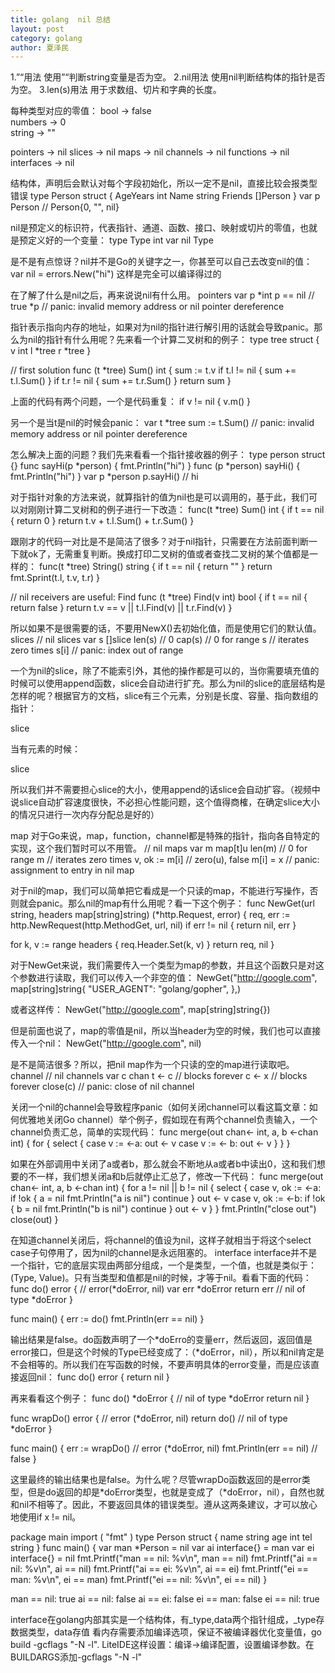 ```yaml
---
title: golang  nil 总结
layout: post
category: golang
author: 夏泽民
---
```

1.”“用法
使用”“判断string变量是否为空。
2.nil用法
使用nil判断结构体的指针是否为空。
3.len(s)用法
用于求数组、切片和字典的长度。

每种类型对应的零值：
bool      -> false                              
numbers -> 0                                 
string    -> ""      

pointers -> nil
slices -> nil
maps -> nil
channels -> nil
functions -> nil
interfaces -> nil

结构体，声明后会默认对每个字段初始化，所以一定不是nil，直接比较会报类型错误
type Person struct {
  AgeYears int
  Name string
  Friends []Person
}
var p Person // Person{0, "", nil}

<!-- more -->
nil是预定义的标识符，代表指针、通道、函数、接口、映射或切片的零值，也就是预定义好的一个变量：
type Type int
var nil Type

是不是有点惊讶？nil并不是Go的关键字之一，你甚至可以自己去改变nil的值：
var nil = errors.New("hi")
这样是完全可以编译得过的

在了解了什么是nil之后，再来说说nil有什么用。
pointers
var p *int
p == nil    // true
*p          // panic: invalid memory address or nil pointer dereference

指针表示指向内存的地址，如果对为nil的指针进行解引用的话就会导致panic。那么为nil的指针有什么用呢？先来看一个计算二叉树和的例子：
type tree struct {
  v int
  l *tree
  r *tree
}

// first solution
func (t *tree) Sum() int {
  sum := t.v
  if t.l != nil {
    sum += t.l.Sum()
  }
  if t.r != nil {
    sum += t.r.Sum()
  }
  return sum
}

上面的代码有两个问题，一个是代码重复：
if v != nil {
  v.m()
}

另一个是当t是nil的时候会panic：
var t *tree
sum := t.Sum()   // panic: invalid memory address or nil pointer dereference

怎么解决上面的问题？我们先来看看一个指针接收器的例子：
type person struct {}
func sayHi(p *person) { fmt.Println("hi") }
func (p *person) sayHi() { fmt.Println("hi") }
var p *person
p.sayHi() // hi

对于指针对象的方法来说，就算指针的值为nil也是可以调用的，基于此，我们可以对刚刚计算二叉树和的例子进行一下改造：
func(t *tree) Sum() int {
  if t == nil {
    return 0
  }
  return t.v + t.l.Sum() + t.r.Sum()
}

跟刚才的代码一对比是不是简洁了很多？对于nil指针，只需要在方法前面判断一下就ok了，无需重复判断。换成打印二叉树的值或者查找二叉树的某个值都是一样的：
func(t *tree) String() string {
  if t == nil {
    return ""
  }
  return fmt.Sprint(t.l, t.v, t.r)
}

// nil receivers are useful: Find
func (t *tree) Find(v int) bool {
  if t == nil {
    return false
  }
  return t.v == v || t.l.Find(v) || t.r.Find(v)
}

所以如果不是很需要的话，不要用NewX()去初始化值，而是使用它们的默认值。
slices
// nil slices
var s []slice
len(s)  // 0
cap(s)  // 0
for range s  // iterates zero times
s[i]  // panic: index out of range

一个为nil的slice，除了不能索引外，其他的操作都是可以的，当你需要填充值的时候可以使用append函数，slice会自动进行扩充。那么为nil的slice的底层结构是怎样的呢？根据官方的文档，slice有三个元素，分别是长度、容量、指向数组的指针：





slice

当有元素的时候：






slice

所以我们并不需要担心slice的大小，使用append的话slice会自动扩容。（视频中说slice自动扩容速度很快，不必担心性能问题，这个值得商榷，在确定slice大小的情况只进行一次内存分配总是好的）

map
对于Go来说，map，function，channel都是特殊的指针，指向各自特定的实现，这个我们暂时可以不用管。
// nil maps
var m map[t]u
len(m)  // 0
for range m // iterates zero times
v, ok := m[i] // zero(u), false
m[i] = x // panic: assignment to entry in nil map

对于nil的map，我们可以简单把它看成是一个只读的map，不能进行写操作，否则就会panic。那么nil的map有什么用呢？看一下这个例子：
func NewGet(url string, headers map[string]string) (*http.Request, error) {
  req, err := http.NewRequest(http.MethodGet, url, nil)
  if err != nil {
    return nil, err
  }

  for k, v := range headers {
    req.Header.Set(k, v)
  }
  return req, nil
}

对于NewGet来说，我们需要传入一个类型为map的参数，并且这个函数只是对这个参数进行读取，我们可以传入一个非空的值：
NewGet("http://google.com", map[string]string{
  "USER_AGENT": "golang/gopher",
},)

或者这样传：
NewGet("http://google.com", map[string]string{})

但是前面也说了，map的零值是nil，所以当header为空的时候，我们也可以直接传入一个nil：
NewGet("http://google.com", nil)

是不是简洁很多？所以，把nil map作为一个只读的空的map进行读取吧。
channel
// nil channels
var c chan t
<- c      // blocks forever
c <- x    // blocks forever
close(c)  // panic: close of nil channel

关闭一个nil的channel会导致程序panic（如何关闭channel可以看这篇文章：如何优雅地关闭Go channel）举个例子，假如现在有两个channel负责输入，一个channel负责汇总，简单的实现代码：
func merge(out chan<- int, a, b <-chan int) {
  for {
    select {
      case v := <-a:
        out <- v
      case v := <- b:
        out <- v
    }
  }
}

如果在外部调用中关闭了a或者b，那么就会不断地从a或者b中读出0，这和我们想要的不一样，我们想关闭a和b后就停止汇总了，修改一下代码：
func merge(out chan<- int, a, b <-chan int) {
  for a != nil || b != nil {
    select {
      case v, ok := <-a:
          if !ok {
            a = nil
            fmt.Println("a is nil")
            continue
          }
          out <- v
      case v, ok := <-b:
          if !ok {
            b = nil
            fmt.Println("b is nil")
            continue
          }
          out <- v
    }
  }
  fmt.Println("close out")
  close(out)
}

在知道channel关闭后，将channel的值设为nil，这样子就相当于将这个select case子句停用了，因为nil的channel是永远阻塞的。
interface
interface并不是一个指针，它的底层实现由两部分组成，一个是类型，一个值，也就是类似于：(Type, Value)。只有当类型和值都是nil的时候，才等于nil。看看下面的代码：
func do() error {   // error(*doError, nil)
  var err *doError
  return err  // nil of type *doError
}

func main() {
  err := do()
  fmt.Println(err == nil)
}

输出结果是false。do函数声明了一个*doErro的变量err，然后返回，返回值是error接口，但是这个时候的Type已经变成了：（*doError，nil），所以和nil肯定是不会相等的。所以我们在写函数的时候，不要声明具体的error变量，而是应该直接返回nil：
func do() error {
  return nil
}

再来看看这个例子：
func do() *doError {  // nil of type *doError
  return nil
}

func wrapDo() error { // error (*doError, nil)
  return do()       // nil of type *doError
}

func main() {
  err := wrapDo()   // error  (*doError, nil)
  fmt.Println(err == nil) // false
}

这里最终的输出结果也是false。为什么呢？尽管wrapDo函数返回的是error类型，但是do返回的却是*doError类型，也就是变成了（*doError，nil），自然也就和nil不相等了。因此，不要返回具体的错误类型。遵从这两条建议，才可以放心地使用if x != nil。


package main
import (
"fmt"
)
type Person struct {
name string
age int
tel string
}
func main() {
var man *Person = nil
var ai interface{} = man
var ei interface{} = nil
fmt.Printf("man == nil: %v\n", man == nil)
fmt.Printf("ai == nil: %v\n", ai == nil)
fmt.Printf("ai == ei: %v\n", ai == ei)
fmt.Printf("ei == man: %v\n", ei == man)
fmt.Printf("ei == nil: %v\n", ei == nil)
}

man == nil: true
ai == nil: false
ai == ei: false
ei == man: false
ei == nil: true

interface在golang内部其实是一个结构体，有_type,data两个指针组成，_type存数据类型，data存值
看内存需要添加编译选项，保证不被编译器优化变量值，go build -gcflags "-N -l".
LiteIDE这样设置：编译->编译配置，设置编译参数。在BUILDARGS添加-gcflags "-N -l"
